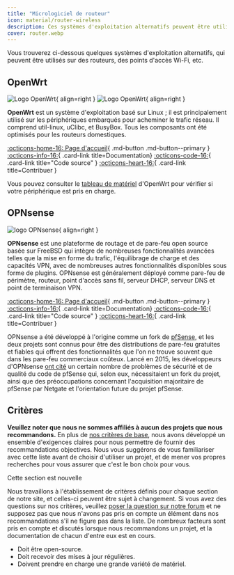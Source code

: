 ```yaml
---
title: "Micrologiciel de routeur"
icon: material/router-wireless
description: Ces systèmes d'exploitation alternatifs peuvent être utilisés pour sécuriser votre routeur ou votre point d'accès Wi-Fi.
cover: router.webp
---
```


Vous trouverez ci-dessous quelques systèmes d'exploitation alternatifs, qui peuvent être utilisés sur des routeurs, des points d'accès Wi-Fi, etc.

## OpenWrt

<div class="admonition recommendation" markdown>

![Logo OpenWrt](assets/img/router/openwrt.svg#only-light){ align=right }
![Logo OpenWrt](assets/img/router/openwrt-dark.svg#only-dark){ align=right }

**OpenWrt** est un système d'exploitation basé sur Linux ; il est principalement utilisé sur les périphériques embarqués pour acheminer le trafic réseau. Il comprend util-linux, uClibc, et BusyBox. Tous les composants ont été optimisés pour les routeurs domestiques.

[:octicons-home-16: Page d'accueil](https://openwrt.org){ .md-button .md-button--primary }
[:octicons-info-16:](https://openwrt.org/docs/start){ .card-link title=Documentation}
[:octicons-code-16:](https://github.com/openwrt/openwrt){ .card-link title="Code source" }
[:octicons-heart-16:](https://openwrt.org/donate){ .card-link title=Contribuer }

</details>

</div>

Vous pouvez consulter le [tableau de matériel](https://openwrt.org/toh/start) d'OpenWrt pour vérifier si votre périphérique est pris en charge.

## OPNsense

<div class="admonition recommendation" markdown>

![logo OPNsense](assets/img/router/opnsense.svg){ align=right }

**OPNsense** est une plateforme de routage et de pare-feu open source basée sur FreeBSD qui intègre de nombreuses fonctionnalités avancées telles que la mise en forme du trafic, l'équilibrage de charge et des capacités VPN, avec de nombreuses autres fonctionnalités disponibles sous forme de plugins. OPNsense est généralement déployé comme pare-feu de périmètre, routeur, point d'accès sans fil, serveur DHCP, serveur DNS et point de terminaison VPN.

[:octicons-home-16: Page d'accueil](https://opnsense.org/){ .md-button .md-button--primary }
[:octicons-info-16:](https://docs.opnsense.org/index.html){ .card-link title=Documentation}
[:octicons-code-16:](https://github.com/opnsense){ .card-link title="Code source" }
[:octicons-heart-16:](https://opnsense.org/donate/){ .card-link title=Contribuer }

</details>

</div>

OPNsense a été développé à l'origine comme un fork de [pfSense](https://fr.wikipedia.org/wiki/PfSense), et les deux projets sont connus pour être des distributions de pare-feu gratuites et fiables qui offrent des fonctionnalités que l'on ne trouve souvent que dans les pare-feu commerciaux coûteux. Lancé en 2015, les développeurs d'OPNsense [ont cité](https://docs.opnsense.org/history/thefork.html) un certain nombre de problèmes de sécurité et de qualité du code de pfSense qui, selon eux, nécessitaient un fork du projet, ainsi que des préoccupations concernant l'acquisition majoritaire de pfSense par Netgate et l'orientation future du projet pfSense.

## Critères

**Veuillez noter que nous ne sommes affiliés à aucun des projets que nous recommandons.** En plus de [nos critères de base](about/criteria.md), nous avons développé un ensemble d'exigences claires pour nous permettre de fournir des recommandations objectives. Nous vous suggérons de vous familiariser avec cette liste avant de choisir d'utiliser un projet, et de mener vos propres recherches pour vous assurer que c'est le bon choix pour vous.

<div class="admonition example" markdown>
<p class="admonition-title">Cette section est nouvelle</p>

Nous travaillons à l'établissement de critères définis pour chaque section de notre site, et celles-ci peuvent être sujet à changement. Si vous avez des questions sur nos critères, veuillez [poser la question sur notre forum](https://discuss.privacyguides.net/latest) et ne supposez pas que nous n'avons pas pris en compte un élément dans nos recommandations s'il ne figure pas dans la liste. De nombreux facteurs sont pris en compte et discutés lorsque nous recommandons un projet, et la documentation de chacun d'entre eux est en cours.

</div>

- Doit être open-source.
- Doit recevoir des mises à jour régulières.
- Doivent prendre en charge une grande variété de matériel.
